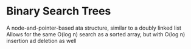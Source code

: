# Binary Search Trees

A node-and-pointer-based ata structure, similar to a doubly linked list
Allows for the same O(log n) search as a sorted array, but with O(log n) insertion ad deletion as well
